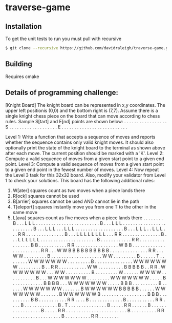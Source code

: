 # traverse-game

## Installation
To get the unit tests to run you must pull with recursive
```bash
$ git clone --recursive https://github.com/davidraleigh/traverse-game.git
```

## Building
Requires cmake

## Details of programming challenge:

[Knight Board]
The knight board can be represented in x,y coordinates.  The upper left positionis (0,0) and the bottom right is (7,7).  Assume there is a single knight chess piece on the board that can move according to chess rules.  Sample S[tart] and E[nd] points are shown below:
    . . . . . . . .
    . . . . . . . .
    . S . . . . . .
    . . . . . . . .
    . . . . . E . .
    . . . . . . . .
    . . . . . . . .
    . . . . . . . .

Level 1: Write a function that accepts a sequence of moves and reports whether the sequence contains only valid knight moves.  It should also optionally print the state of the knight board to the terminal as shown above after each move.  The current position should be marked with a 'K'.
Level 2: Compute a valid sequence of moves from a given start point to a given end point.
Level 3: Compute a valid sequence of moves from a given start point to a given end point in the fewest number of moves.
Level 4: Now repeat the Level 3 task for this 32x32 board.  Also, modify your validator from Level 1 to check your solutions.  This board has the following additional rules:
1) W[ater] squares count as two moves when a piece lands there
2) R[ock] squares cannot be used
3) B[arrier] squares cannot be used AND cannot lie in the path
4) T[eleport] squares instantly move you from one T to the other in the same move
5) L[ava] squares count as five moves when a piece lands there
    . . . . . . . . B . . . L L L . . . . . . . . . . . . . . . . .
    . . . . . . . . B . . . L L L . . . . . . . . . . . . . . . . .
    . . . . . . . . B . . . L L L . . . L L L . . . . . . . . . . .
    . . . . . . . . B . . . L L L . . L L L . . . R R . . . . . . .
    . . . . . . . . B . . . L L L L L L L L . . . R R . . . . . . .
    . . . . . . . . B . . . L L L L L L . . . . . . . . . . . . . .
    . . . . . . . . B . . . . . . . . . . . . R R . . . . . . . . .
    . . . . . . . . B B . . . . . . . . . . . R R . . . . . . . . .
    . . . . . . . . W B B . . . . . . . . . . . . . . . . . . . . .
    . . . R R . . . W W B B B B B B B B B B . . . . . . . . . . . .
    . . . R R . . . W W . . . . . . . . . B . . . . . . . . . . . .
    . . . . . . . . W W . . . . . . . . . B . . . . . . T . . . . .
    . . . W W W W W W W . . . . . . . . . B . . . . . . . . . . . .
    . . . W W W W W W W . . . . . . . . . B . . R R . . . . . . . .
    . . . W W . . . . . . . . . . B B B B B . . R R . W W W W W W W
    . . . W W . . . . . . . . . . B . . . . . . . . . W . . . . . .
    W W W W . . . . . . . . . . . B . . . W W W W W W W . . . . . .
    . . . W W W W W W W . . . . . B . . . . . . . . . . . . B B B B
    . . . W W W W W W W . . . . . B B B . . . . . . . . . . B . . .
    . . . W W W W W W W . . . . . . . B W W W W W W B B B B B . . .
    . . . W W W W W W W . . . . . . . B W W W W W W B . . . . . . .
    . . . . . . . . . . . B B B . . . . . . . . . . B B . . . . . .
    . . . . . R R . . . . B . . . . . . . . . . . . . B . . . . . .
    . . . . . R R . . . . B . . . . . . . . . . . . . B . T . . . .
    . . . . . . . . . . . B . . . . . R R . . . . . . B . . . . . .
    . . . . . . . . . . . B . . . . . R R . . . . . . . . . . . . .
    . . . . . . . . . . . B . . . . . . . . . . R R . . . . . . . .
    . . . . . . . . . . . B . . . . . . . . . . R R . . . . . . . .



